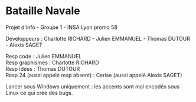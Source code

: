 # Bataille Navale

Projet d'info - Groupe 1 - INSA Lyon promo 58

Développeurs : Charlotte RICHARD - Julien EMMANUEL - Thomas DUTOUR - Alexis SAGET

Resp code : Julien EMMANUEL <br/>
Resp graphismes : Charlotte RICHARD<br/>
Resp idées : Thomas DUTOUR<br/>
Resp 24 (aussi appelé resp absent) : Cerise (aussi appelé Alexis SAGET)

Lancer sous Windows uniquement : les accents sont mal encodés sous Linux ce qui crée des bugs.
